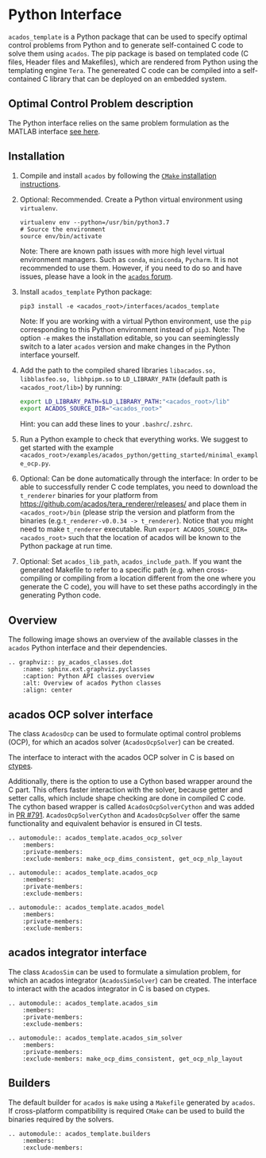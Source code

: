 # Python Interface

<!-- ``` eval_rst
.. automodule:: acados_template.
    :members:
    :private-members:
    :undoc-members:
``` -->

`acados_template` is a Python package that can be used to specify optimal control problems from Python and to generate self-contained C code to solve them using `acados`.
The pip package is based on templated code (C files, Header files and Makefiles), which are rendered from Python using the templating engine `Tera`.
The genereated C code can be compiled into a self-contained C library that can be deployed on an embedded system.

## Optimal Control Problem description
The Python interface relies on the same problem formulation as the MATLAB interface [see here](https://github.com/acados/acados/blob/master/docs/problem_formulation/problem_formulation_ocp_mex.pdf).

## Installation
1. Compile and install `acados` by following the [`CMake` installation instructions](../installation/index.md).

2. Optional: Recommended.
    Create a Python virtual environment using `virtualenv`.
    ```
    virtualenv env --python=/usr/bin/python3.7
    # Source the environment
    source env/bin/activate
    ```
    Note: There are known path issues with more high level virtual environment managers. Such as `conda`, `miniconda`, `Pycharm`.
    It is not recommended to use them.
    However, if you need to do so and have issues, please have a look in the [`acados` forum](discourse.acados.org/).

2. Install `acados_template` Python package:
    ```
    pip3 install -e <acados_root>/interfaces/acados_template
    ```
    Note: If you are working with a virtual Python environment, use the `pip` corresponding to this Python environment instead of `pip3`.
    Note: The option `-e` makes the installation editable, so you can seeminglessly switch to a later `acados` version and make changes in the Python interface yourself.

3. Add the path to the compiled shared libraries `libacados.so, libblasfeo.so, libhpipm.so` to `LD_LIBRARY_PATH` (default path is `<acados_root/lib>`) by running:
    ```bash
    export LD_LIBRARY_PATH=$LD_LIBRARY_PATH:"<acados_root>/lib"
    export ACADOS_SOURCE_DIR="<acados_root>"
    ```
    Hint: you can add these lines to your `.bashrc`/`.zshrc`.

4. Run a Python example to check that everything works.
    We suggest to get started with the example
    `<acados_root>/examples/acados_python/getting_started/minimal_example_ocp.py`.

5. Optional: Can be done automatically through the interface:
    In order to be able to successfully render C code templates, you need to download the `t_renderer` binaries for your platform from <https://github.com/acados/tera_renderer/releases/> and place them in `<acados_root>/bin` (please strip the version and platform from the binaries (e.g.`t_renderer-v0.0.34 -> t_renderer`).
    Notice that you might need to make `t_renderer` executable.
    Run `export ACADOS_SOURCE_DIR=<acados_root>` such that the location of acados will be known to the Python package at run time.

6. Optional: Set `acados_lib_path`, `acados_include_path`.
    If you want the generated Makefile to refer to a specific path (e.g. when cross-compiling or compiling from a location different from the one where you generate the C code), you will have to set these paths accordingly in the generating Python code.


## Overview
The following image shows an overview of the available classes in the `acados` Python interface and their dependencies.
``` eval_rst
.. graphviz:: py_acados_classes.dot
    :name: sphinx.ext.graphviz.pyclasses
    :caption: Python API classes overview
    :alt: Overview of acados Python classes
    :align: center
```

## acados OCP solver interface
The class `AcadosOcp` can be used to formulate optimal control problems (OCP), for which an acados solver (`AcadosOcpSolver`) can be created.

The interface to interact with the acados OCP solver in C is based on [ctypes](https://cython.org/).

Additionally, there is the option to use a Cython based wrapper around the C part.
This offers faster interaction with the solver, because getter and setter calls, which include shape checking are done in compiled C code.
The cython based wrapper is called `AcadosOcpSolverCython` and was added in [PR #791](https://github.com/acados/acados/pull/791).
`AcadosOcpSolverCython` and `AcadosOcpSolver` offer the same functionality and equivalent behavior is ensured in CI tests.

``` eval_rst
.. automodule:: acados_template.acados_ocp_solver
    :members:
    :private-members:
    :exclude-members: make_ocp_dims_consistent, get_ocp_nlp_layout
```


<!-- ## acados OCP -->
``` eval_rst
.. automodule:: acados_template.acados_ocp
    :members:
    :private-members:
    :exclude-members:
```


<!-- ## acados model -->
``` eval_rst
.. automodule:: acados_template.acados_model
    :members:
    :private-members:
    :exclude-members:
```



## acados integrator interface
The class `AcadosSim` can be used to formulate a simulation problem, for which an acados integrator (`AcadosSimSolver`) can be created.
The interface to interact with the acados integrator in C is based on ctypes.

``` eval_rst
.. automodule:: acados_template.acados_sim
    :members:
    :private-members:
    :exclude-members:
```

<!-- ## acados sim solver -->
``` eval_rst
.. automodule:: acados_template.acados_sim_solver
    :members:
    :private-members:
    :exclude-members: make_ocp_dims_consistent, get_ocp_nlp_layout
```

## Builders
The default builder for `acados` is `make` using a `Makefile` generated by `acados`.
If cross-platform compatibility is required `CMake` can be used to build the binaries required by the solvers.
``` eval_rst
.. automodule:: acados_template.builders
    :members:
    :exclude-members:
```

